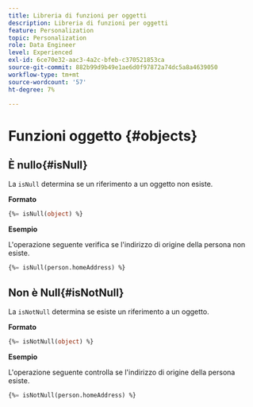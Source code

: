 ```yaml
---
title: Libreria di funzioni per oggetti
description: Libreria di funzioni per oggetti
feature: Personalization
topic: Personalization
role: Data Engineer
level: Experienced
exl-id: 6ce70e32-aac3-4a2c-bfeb-c370521853ca
source-git-commit: 882b99d9b49e1ae6d0f97872a74dc5a8a4639050
workflow-type: tm+mt
source-wordcount: '57'
ht-degree: 7%

---
```


# Funzioni oggetto {#objects}

## È nullo{#isNull}

La `isNull` determina se un riferimento a un oggetto non esiste.

**Formato**

```sql
{%= isNull(object) %}
```

**Esempio**

L&#39;operazione seguente verifica se l&#39;indirizzo di origine della persona non esiste.

```sql
{%= isNull(person.homeAddress) %}
```

## Non è Null{#isNotNull}

La `isNotNull` determina se esiste un riferimento a un oggetto.

**Formato**

```sql
{%= isNotNull(object) %}
```

**Esempio**

L&#39;operazione seguente controlla se l&#39;indirizzo di origine della persona esiste.

```sql
{%= isNotNull(person.homeAddress) %}
```
